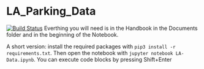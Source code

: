 # LA_Parking_Data
[![Build Status](https://travis-ci.com/MichaelKahr/LA_Parking_Data.svg?branch=master)](https://travis-ci.com/MichaelKahr/LA_Parking_Data)
Everthing you will need is in the Handbook in the Documents folder and in the beginning of the Notebook.

A short version:
install the required packages with ```pip3 install -r requirements.txt```.
Then open the notebook with ```jupyter notebook LA-Data.ipynb```.
You can execute code blocks by pressing Shift+Enter
